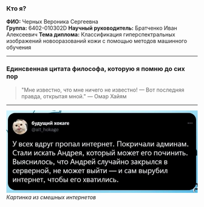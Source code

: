 ### Кто я?

**ФИО:** Черных Вероника Сергеевна  
**Группа:** 6402-010302D 
**Научный руководитель:** Братченко Иван Алексеевич 
**Тема диплома:** Классификация гиперспектральных изображений новооразований кожи с помощью методов машинного обучения

---

###  Единсвенная цитата философа, которую я помню до сих пор

> "Мне известно, что мне ничего не известно! — Вот последняя правда, открытая мной." —  Омар Хайям

---

![База](image.png)
*Картинка из смешных интернетов*
